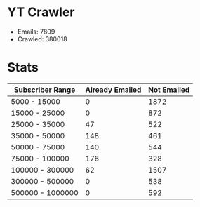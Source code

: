 # YT Crawler
- Emails: 7809
- Crawled: 380018

# Stats
| Subscriber Range  | Already Emailed | Not Emailed |
|-------|-------|-------|
| 5000 - 15000 | 0 | 1872 |
| 15000 - 25000 | 0 | 872 |
| 25000 - 35000 | 47 | 522 |
| 35000 - 50000 | 148 | 461 |
| 50000 - 75000 | 140 | 544 |
| 75000 - 100000 | 176 | 328 |
| 100000 - 300000 | 62 | 1507 |
| 300000 - 500000 | 0 | 538 |
| 500000 - 1000000 | 0 | 592 |
